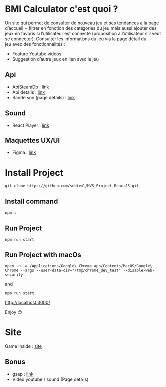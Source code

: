 # BMI Calculator c'est quoi ?
 Un site qui permet de consulter de nouveau jeu et ses tendances à la page d’accueil + filtrer en fonction des catégories du jeu mais aussi ajouter des jeux en favoris si l’utilisateur est connecté (proposition à l’utilisateur s’il veut se connecter). 
Consulter les informations du jeu via la page détail du jeu avec des fonctionnalités :
- Feature Youtube videos
- Suggestion d’autre jeux en lien avec le jeu

## Api
- ApiSteamDb : [link](https://choosealicense.com/licenses/mit/)
- Api details : [link](https://store.steampowered.com/api/appdetails?appids=1551360) 
- Bande son (page détails) : [link](https://youtube.googleapis.com/youtube/v3/search?part=snippet&type=video&maxResults=1&q=ZeldaBo&key=AIzaSyC9sfmtzu7w2RVqO80yjZrKGcBNfIVRyds) 
## Sound
- React Player : [link](https://www.npmjs.com/package/react-player) 

## Maquettes UX/UI
- Figma : [link](https://www.figma.com/file/PbbCSEx0ZBbbw2FbdZtEDd/Projet-React-Ynov)

# Install Project
```
git clone https://github.com/sebtex1/MVS_Project_ReactJS.git
```
## Install command
```
npm i
```
## Run Project
```
npm run start
```


## Run Project with macOs
```
open -n -a /Applications/Google\ Chrome.app/Contents/MacOS/Google\ Chrome --args --user-data-dir="/tmp/chrome_dev_test" --disable-web-security
```
and
```
npm run start
```
[http://localhost:3000/](http://localhost:3000/)

Enjoy 😊 

# Site
Game Inside : [site](https://zealous-curran-ede3b0.netlify.app/)

## Bonus
- gsap : [link](https://greensock.com/gsap/)
- Video youtube / sound (Page details)


